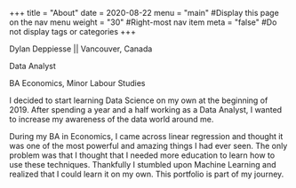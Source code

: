 +++
title = "About"
date = 2020-08-22
menu = "main" #Display this page on the nav menu
weight = "30" #Right-most nav item
meta = "false" #Do not display tags or categories
+++

Dylan Deppiesse || Vancouver, Canada

Data Analyst 

BA Economics, Minor Labour Studies

I decided to start learning Data Science on my own at the beginning of 2019. 
After spending a year and a half working as a Data Analyst, I wanted to increase my awareness of the data world around me.


During my BA in Economics, I came across linear regression and thought it was one of the most powerful and amazing things I had ever seen.
The only problem was that I thought that I needed more education to learn how to use these techniques.
Thankfully I stumbled upon Machine Learning and realized that I could learn it on my own. This portfolio is part of my journey.

